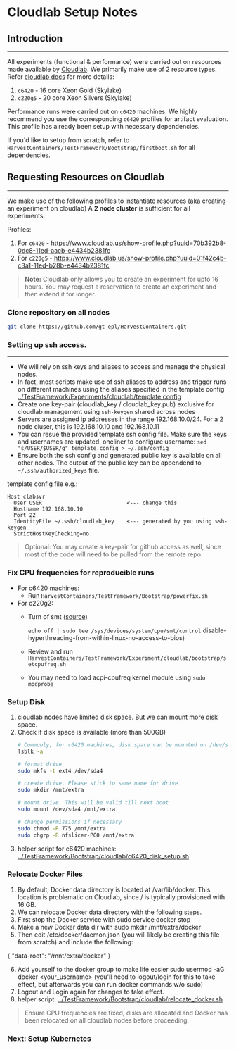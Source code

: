 # Cloudlab Setup Notes

## Introduction
---
All experiments (functional & performance) were carried out on resources made available by [Cloudlab](https://www.cloudlab.us).
We primarily make use of 2 resource types. Refer [cloudlab docs](http://docs.cloudlab.us/hardware.html) for more details:
1. `c6420` - 16 core Xeon Gold (Skylake)
2. `c220g5` - 20 core Xeon Silvers (Skylake)

Performance runs were carried out on `c6420` machines. We highly recommend you use the corresponding `c6420` profiles for artifact evaluation. This profile has already been setup with necessary dependencies.

If you'd like to setup from scratch, refer to `HarvestContainers/TestFramework/Bootstrap/firstboot.sh` for all dependencies.

## Requesting Resources on Cloudlab
---
We make use of the following profiles to instantiate resources (aka creating an experiment on cloudlab)
A **2 node cluster** is sufficient for all experiments.

Profiles:
1. For `c6420` - https://www.cloudlab.us/show-profile.php?uuid=70b392b8-0dc8-11ed-aacb-e4434b2381fc
2. For `c220g5` - https://www.cloudlab.us/show-profile.php?uuid=01f42c4b-c3a1-11ed-b28b-e4434b2381fc

>  **Note:** Cloudlab only allows you to create an experiment for upto 16 hours. You may request a reservation to create an experiment and then extend it for longer.


### Clone repository on all nodes

```bash
git clone https://github.com/gt-epl/HarvestContainers.git
```

### Setting up ssh access.
---
- We will rely on ssh keys and aliases to access and manage the physical nodes.
- In fact, most scripts make use of ssh aliases to address and trigger runs on different machines using the aliases specified in the template config [../TestFramework/Experiments/cloudlab/template.config](../TestFramework/Experiments/cloudlab/template.config)
- Create one key-pair (cloudlab_key / cloudlab_key.pub) exclusive for cloudlab management using `ssh-keygen` shared across nodes
- Servers are assigned ip addresses in the range 192.168.10.0/24. For a 2 node cluser, this is 192.168.10.10 and 192.168.10.11
- You can resue the provided template ssh config file. Make sure the keys and usernames are updated. oneliner to configure username: `sed "s/USER/$USER/g" template.config > ~/.ssh/config`
- Ensure both the ssh config and generated public key is available on all other nodes. The output of the public key can be appendend to `~/.ssh/authorized_keys` file.

template config file e.g.: 
```
Host clabsvr
  User USER                           <--- change this
  Hostname 192.168.10.10
  Port 22
  IdentityFile ~/.ssh/cloudlab_key    <--- generated by you using ssh-keygen
  StrictHostKeyChecking=no
```

> Optional: You may create a key-pair for github access as well, since most of the code will need to be pulled from the remote repo.

### Fix CPU frequencies for reproducible runs
- For c6420 machines:
  - Run `HarvestContainers/TestFramework/Bootstrap/powerfix.sh`
- For c220g2:
  - Turn of smt ([source](https://serverfault.com/questions/235825/))
  
    `echo off | sudo tee /sys/devices/system/cpu/smt/control` disable-hyperthreading-from-within-linux-no-access-to-bios)
  - Review and run `HarvestContainers/TestFramework/Experiment/cloudlab/bootstrap/setcpufreq.sh`
  - You may need to load acpi-cpufreq kernel module using `sudo modprobe`

### Setup Disk
1. cloudlab nodes have limited disk space. But we can mount more disk space.
2. Check if disk space is available (more than 500GB)
    ```bash
    # Commonly, for c6420 machines, disk space can be mounted on /dev/sda4. 
    lsblk -a

    # format drive
    sudo mkfs -t ext4 /dev/sda4

    # create drive. Please stick to same name for drive
    sudo mkdir /mnt/extra

    # mount drive. This will be valid till next boot
    sudo mount /dev/sda4 /mnt/extra

    # change permissions if necessary
    sudo chmod -R 775 /mnt/extra
    sudo chgrp -R nfslicer-PG0 /mnt/extra
    ```
3. helper script for c6420 machines: [../TestFramework/Bootstrap/cloudlab/c6420_disk_setup.sh](../TestFramework/Bootstrap/cloudlab/c6420_disk_setup.sh)


### Relocate Docker Files
1. By default, Docker data directory is located at /var/lib/docker. This location is problematic on Cloudlab, since / is typically provisioned with 16 GB.
2. We can relocate Docker data directory with the following steps.
3. First stop the Docker service with sudo service docker stop
4. Make a new Docker data dir with sudo mkdir /mnt/extra/docker
5. Then edit /etc/docker/daemon.json (you will likely be creating this file from scratch) and include the following:

{
    "data-root": "/mnt/extra/docker"
}

6. Add yourself to the docker group to make life easier sudo usermod -aG docker <your_username> (you'll need to logout/login for this to take effect, but afterwards you can run docker commands w/o sudo)
7. Logout and Login again for changes to take effect.
8. helper script: [../TestFramework/Bootstrap/cloudlab/relocate_docker.sh](../TestFramework/Bootstrap/cloudlab/relocate_docker.sh) 


> Ensure CPU frequencies are fixed, disks are allocated and Docker has been relocated on all cloudlab nodes before proceeding.

### Next: [Setup Kubernetes](./setup_k8s.md)